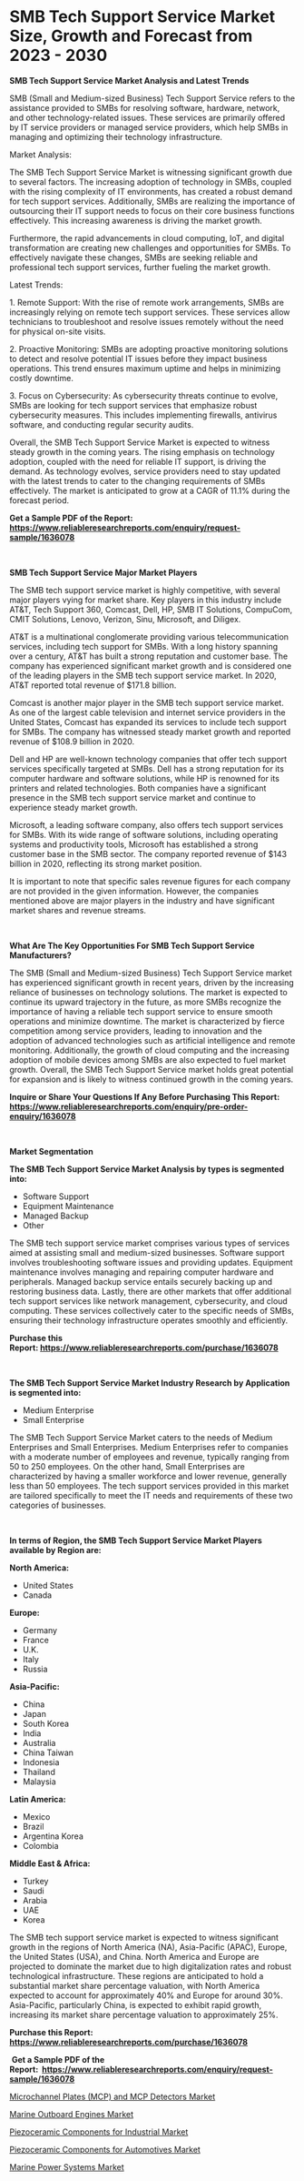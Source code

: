 <p><h1>SMB Tech Support Service Market Size, Growth and Forecast from 2023 - 2030</h1></p><p><strong>SMB Tech Support Service Market Analysis and Latest Trends</strong></p>
<p><p>SMB (Small and Medium-sized Business) Tech Support Service refers to the assistance provided to SMBs for resolving software, hardware, network, and other technology-related issues. These services are primarily offered by IT service providers or managed service providers, which help SMBs in managing and optimizing their technology infrastructure.</p><p>Market Analysis:</p><p>The SMB Tech Support Service Market is witnessing significant growth due to several factors. The increasing adoption of technology in SMBs, coupled with the rising complexity of IT environments, has created a robust demand for tech support services. Additionally, SMBs are realizing the importance of outsourcing their IT support needs to focus on their core business functions effectively. This increasing awareness is driving the market growth.</p><p>Furthermore, the rapid advancements in cloud computing, IoT, and digital transformation are creating new challenges and opportunities for SMBs. To effectively navigate these changes, SMBs are seeking reliable and professional tech support services, further fueling the market growth.</p><p>Latest Trends:</p><p>1. Remote Support: With the rise of remote work arrangements, SMBs are increasingly relying on remote tech support services. These services allow technicians to troubleshoot and resolve issues remotely without the need for physical on-site visits.</p><p>2. Proactive Monitoring: SMBs are adopting proactive monitoring solutions to detect and resolve potential IT issues before they impact business operations. This trend ensures maximum uptime and helps in minimizing costly downtime.</p><p>3. Focus on Cybersecurity: As cybersecurity threats continue to evolve, SMBs are looking for tech support services that emphasize robust cybersecurity measures. This includes implementing firewalls, antivirus software, and conducting regular security audits.</p><p>Overall, the SMB Tech Support Service Market is expected to witness steady growth in the coming years. The rising emphasis on technology adoption, coupled with the need for reliable IT support, is driving the demand. As technology evolves, service providers need to stay updated with the latest trends to cater to the changing requirements of SMBs effectively. The market is anticipated to grow at a CAGR of 11.1% during the forecast period.</p></p>
<p><strong>Get a Sample PDF of the Report:&nbsp; <a href="https://www.reliableresearchreports.com/enquiry/request-sample/1636078">https://www.reliableresearchreports.com/enquiry/request-sample/1636078</a></strong></p>
<p>&nbsp;</p>
<p><strong>SMB Tech Support Service Major Market Players</strong></p>
<p><p>The SMB tech support service market is highly competitive, with several major players vying for market share. Key players in this industry include AT&T, Tech Support 360, Comcast, Dell, HP, SMB IT Solutions, CompuCom, CMIT Solutions, Lenovo, Verizon, Sinu, Microsoft, and Diligex.</p><p>AT&T is a multinational conglomerate providing various telecommunication services, including tech support for SMBs. With a long history spanning over a century, AT&T has built a strong reputation and customer base. The company has experienced significant market growth and is considered one of the leading players in the SMB tech support service market. In 2020, AT&T reported total revenue of $171.8 billion.</p><p>Comcast is another major player in the SMB tech support service market. As one of the largest cable television and internet service providers in the United States, Comcast has expanded its services to include tech support for SMBs. The company has witnessed steady market growth and reported revenue of $108.9 billion in 2020.</p><p>Dell and HP are well-known technology companies that offer tech support services specifically targeted at SMBs. Dell has a strong reputation for its computer hardware and software solutions, while HP is renowned for its printers and related technologies. Both companies have a significant presence in the SMB tech support service market and continue to experience steady market growth.</p><p>Microsoft, a leading software company, also offers tech support services for SMBs. With its wide range of software solutions, including operating systems and productivity tools, Microsoft has established a strong customer base in the SMB sector. The company reported revenue of $143 billion in 2020, reflecting its strong market position.</p><p>It is important to note that specific sales revenue figures for each company are not provided in the given information. However, the companies mentioned above are major players in the industry and have significant market shares and revenue streams.</p></p>
<p>&nbsp;</p>
<p><strong>What Are The Key Opportunities For SMB Tech Support Service Manufacturers?</strong></p>
<p><p>The SMB (Small and Medium-sized Business) Tech Support Service market has experienced significant growth in recent years, driven by the increasing reliance of businesses on technology solutions. The market is expected to continue its upward trajectory in the future, as more SMBs recognize the importance of having a reliable tech support service to ensure smooth operations and minimize downtime. The market is characterized by fierce competition among service providers, leading to innovation and the adoption of advanced technologies such as artificial intelligence and remote monitoring. Additionally, the growth of cloud computing and the increasing adoption of mobile devices among SMBs are also expected to fuel market growth. Overall, the SMB Tech Support Service market holds great potential for expansion and is likely to witness continued growth in the coming years.</p></p>
<p><strong>Inquire or Share Your Questions If Any Before Purchasing This Report: <a href="https://www.reliableresearchreports.com/enquiry/pre-order-enquiry/1636078">https://www.reliableresearchreports.com/enquiry/pre-order-enquiry/1636078</a></strong></p>
<p>&nbsp;</p>
<p><strong>Market Segmentation</strong></p>
<p><strong>The SMB Tech Support Service Market Analysis by types is segmented into:</strong></p>
<p><ul><li>Software Support</li><li>Equipment Maintenance</li><li>Managed Backup</li><li>Other</li></ul></p>
<p><p>The SMB tech support service market comprises various types of services aimed at assisting small and medium-sized businesses. Software support involves troubleshooting software issues and providing updates. Equipment maintenance involves managing and repairing computer hardware and peripherals. Managed backup service entails securely backing up and restoring business data. Lastly, there are other markets that offer additional tech support services like network management, cybersecurity, and cloud computing. These services collectively cater to the specific needs of SMBs, ensuring their technology infrastructure operates smoothly and efficiently.</p></p>
<p><strong>Purchase this Report:&nbsp;<a href="https://www.reliableresearchreports.com/purchase/1636078">https://www.reliableresearchreports.com/purchase/1636078</a></strong></p>
<p>&nbsp;</p>
<p><strong>The SMB Tech Support Service Market Industry Research by Application is segmented into:</strong></p>
<p><ul><li>Medium Enterprise</li><li>Small Enterprise</li></ul></p>
<p><p>The SMB Tech Support Service Market caters to the needs of Medium Enterprises and Small Enterprises. Medium Enterprises refer to companies with a moderate number of employees and revenue, typically ranging from 50 to 250 employees. On the other hand, Small Enterprises are characterized by having a smaller workforce and lower revenue, generally less than 50 employees. The tech support services provided in this market are tailored specifically to meet the IT needs and requirements of these two categories of businesses.</p></p>
<p>&nbsp;</p>
<p><strong>In terms of Region, the SMB Tech Support Service Market Players available by Region are:</strong></p>
<p>
    <p> <strong> North America: </strong>
        <ul>
            <li>United States</li>
            <li>Canada</li>
        </ul>
        </p> 
    <p> <strong> Europe: </strong>
        <ul>
            <li>Germany</li>
            <li>France</li>
            <li>U.K.</li>
            <li>Italy</li>
            <li>Russia</li>
        </ul>
        </p> 
    <p> <strong> Asia-Pacific: </strong>
        <ul>
            <li>China</li>
            <li>Japan</li>
            <li>South Korea</li>
            <li>India</li>
            <li>Australia</li>
            <li>China Taiwan</li>
            <li>Indonesia</li>
            <li>Thailand</li>
            <li>Malaysia</li>
        </ul>
        </p> 
    <p> <strong> Latin America: </strong>
        <ul>
            <li>Mexico</li>
            <li>Brazil</li>
            <li>Argentina Korea</li>
            <li>Colombia</li>
        </ul>
        </p> 
    <p> <strong> Middle East & Africa: </strong>
        <ul>
            <li>Turkey</li>
            <li>Saudi</li>
            <li>Arabia</li>
            <li>UAE</li>
            <li>Korea</li>
        </ul>
    </p>
    </p>
<p><p>The SMB tech support service market is expected to witness significant growth in the regions of North America (NA), Asia-Pacific (APAC), Europe, the United States (USA), and China. North America and Europe are projected to dominate the market due to high digitalization rates and robust technological infrastructure. These regions are anticipated to hold a substantial market share percentage valuation, with North America expected to account for approximately 40% and Europe for around 30%. Asia-Pacific, particularly China, is expected to exhibit rapid growth, increasing its market share percentage valuation to approximately 25%.</p></p>
<p><strong>Purchase this Report: <a href="https://www.reliableresearchreports.com/purchase/1636078">https://www.reliableresearchreports.com/purchase/1636078</a></strong></p>
<p>&nbsp;<strong>Get a Sample PDF of the Report:&nbsp;&nbsp;<a href="https://www.reliableresearchreports.com/enquiry/request-sample/1636078">https://www.reliableresearchreports.com/enquiry/request-sample/1636078</a></strong></p>
<p><strong></strong></p>
<p><p><a href="https://www.linkedin.com/pulse/microchannel-plates-mcp-detectors-market-challenges-opportunities-tsyie/">Microchannel Plates (MCP) and MCP Detectors Market</a></p><p><a href="https://medium.com/@tracylarson12/marine-outboard-engines-nbsp-market-focuses-on-market-share-size-and-projected-forecast-till-2030-b10f4641e466">Marine Outboard Engines Market</a></p><p><a href="https://www.linkedin.com/pulse/piezoceramic-components-industrial-market-research-report-unlocks-oqtte/">Piezoceramic Components for Industrial Market</a></p><p><a href="https://www.linkedin.com/pulse/piezoceramic-components-automotives-market-challenges-opportunities-1qnre/">Piezoceramic Components for Automotives Market</a></p><p><a href="https://medium.com/@tommiefadel2023/marine-power-systems-market-current-market-share-cagr-growth-projection-and-forecast-till-2030-81ccf46822fb">Marine Power Systems Market</a></p></p>